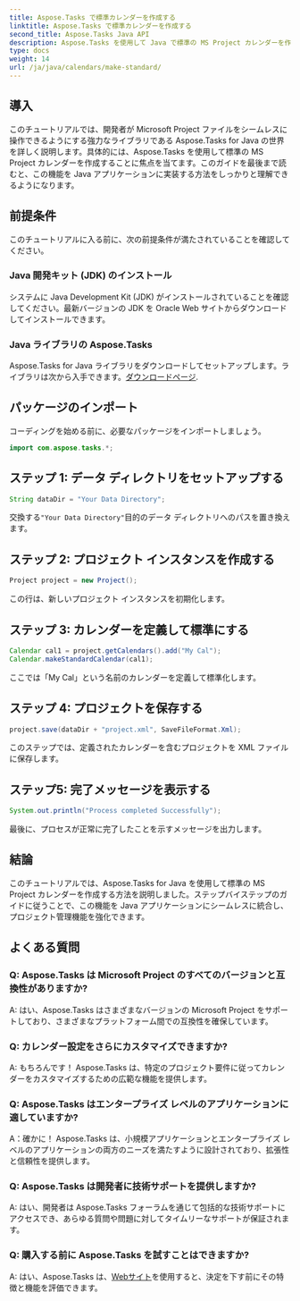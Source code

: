 ```yaml
---
title: Aspose.Tasks で標準カレンダーを作成する
linktitle: Aspose.Tasks で標準カレンダーを作成する
second_title: Aspose.Tasks Java API
description: Aspose.Tasks を使用して Java で標準の MS Project カレンダーを作成する方法を学びます。このステップバイステップのチュートリアルでプロジェクト管理機能を強化します。
type: docs
weight: 14
url: /ja/java/calendars/make-standard/
---
```


## 導入
このチュートリアルでは、開発者が Microsoft Project ファイルをシームレスに操作できるようにする強力なライブラリである Aspose.Tasks for Java の世界を詳しく説明します。具体的には、Aspose.Tasks を使用して標準の MS Project カレンダーを作成することに焦点を当てます。このガイドを最後まで読むと、この機能を Java アプリケーションに実装する方法をしっかりと理解できるようになります。
## 前提条件
このチュートリアルに入る前に、次の前提条件が満たされていることを確認してください。
### Java 開発キット (JDK) のインストール
システムに Java Development Kit (JDK) がインストールされていることを確認してください。最新バージョンの JDK を Oracle Web サイトからダウンロードしてインストールできます。
### Java ライブラリの Aspose.Tasks
 Aspose.Tasks for Java ライブラリをダウンロードしてセットアップします。ライブラリは次から入手できます。[ダウンロードページ](https://releases.aspose.com/tasks/java/).

## パッケージのインポート
コーディングを始める前に、必要なパッケージをインポートしましょう。
```java
import com.aspose.tasks.*;
```

## ステップ 1: データ ディレクトリをセットアップする
```java
String dataDir = "Your Data Directory";
```
交換する`"Your Data Directory"`目的のデータ ディレクトリへのパスを置き換えます。
## ステップ 2: プロジェクト インスタンスを作成する
```java
Project project = new Project();
```
この行は、新しいプロジェクト インスタンスを初期化します。
## ステップ 3: カレンダーを定義して標準にする
```java
Calendar cal1 = project.getCalendars().add("My Cal");
Calendar.makeStandardCalendar(cal1);
```
ここでは「My Cal」という名前のカレンダーを定義して標準化します。
## ステップ 4: プロジェクトを保存する
```java
project.save(dataDir + "project.xml", SaveFileFormat.Xml);
```
このステップでは、定義されたカレンダーを含むプロジェクトを XML ファイルに保存します。
## ステップ5: 完了メッセージを表示する
```java
System.out.println("Process completed Successfully");
```
最後に、プロセスが正常に完了したことを示すメッセージを出力します。

## 結論
このチュートリアルでは、Aspose.Tasks for Java を使用して標準の MS Project カレンダーを作成する方法を説明しました。ステップバイステップのガイドに従うことで、この機能を Java アプリケーションにシームレスに統合し、プロジェクト管理機能を強化できます。
## よくある質問
### Q: Aspose.Tasks は Microsoft Project のすべてのバージョンと互換性がありますか?
A: はい、Aspose.Tasks はさまざまなバージョンの Microsoft Project をサポートしており、さまざまなプラットフォーム間での互換性を確保しています。
### Q: カレンダー設定をさらにカスタマイズできますか?
A: もちろんです！ Aspose.Tasks は、特定のプロジェクト要件に従ってカレンダーをカスタマイズするための広範な機能を提供します。
### Q: Aspose.Tasks はエンタープライズ レベルのアプリケーションに適していますか?
A：確かに！ Aspose.Tasks は、小規模アプリケーションとエンタープライズ レベルのアプリケーションの両方のニーズを満たすように設計されており、拡張性と信頼性を提供します。
### Q: Aspose.Tasks は開発者に技術サポートを提供しますか?
A: はい、開発者は Aspose.Tasks フォーラムを通じて包括的な技術サポートにアクセスでき、あらゆる質問や問題に対してタイムリーなサポートが保証されます。
### Q: 購入する前に Aspose.Tasks を試すことはできますか?
 A: はい、Aspose.Tasks は、[Webサイト](https://purchase.aspose.com/buy)を使用すると、決定を下す前にその特徴と機能を評価できます。